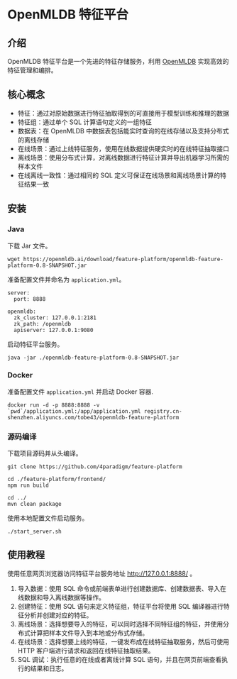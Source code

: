 # OpenMLDB 特征平台

## 介绍

OpenMLDB 特征平台是一个先进的特征存储服务，利用 [OpenMLDB](https://github.com/4paradigm/OpenMLDB) 实现高效的特征管理和编排。

## 核心概念

* 特征：通过对原始数据进行特征抽取得到的可直接用于模型训练和推理的数据
* 特征组：通过单个 SQL 计算语句定义的一组特征
* 数据表：在 OpenMLDB 中数据表包括能实时查询的在线存储以及支持分布式的离线存储
* 在线场景：通过上线特征服务，使用在线数据提供硬实时的在线特征抽取接口
* 离线场景：使用分布式计算，对离线数据进行特征计算并导出机器学习所需的样本文件
* 在线离线一致性：通过相同的 SQL 定义可保证在线场景和离线场景计算的特征结果一致

## 安装

### Java

下载 Jar 文件。

```
wget https://openmldb.ai/download/feature-platform/openmldb-feature-platform-0.8-SNAPSHOT.jar
```

准备配置文件并命名为 `application.yml`。

```
server:
  port: 8888
 
openmldb:
  zk_cluster: 127.0.0.1:2181
  zk_path: /openmldb
  apiserver: 127.0.0.1:9080
```

启动特征平台服务。

```
java -jar ./openmldb-feature-platform-0.8-SNAPSHOT.jar
```

### Docker

准备配置文件 `application.yml` 并启动 Docker 容器.

```
docker run -d -p 8888:8888 -v `pwd`/application.yml:/app/application.yml registry.cn-shenzhen.aliyuncs.com/tobe43/openmldb-feature-platform
```

### 源码编译

下载项目源码并从头编译。

```
git clone https://github.com/4paradigm/feature-platform

cd ./feature-platform/frontend/
npm run build

cd ../
mvn clean package
```

使用本地配置文件启动服务。

```
./start_server.sh
```

## 使用教程

使用任意网页浏览器访问特征平台服务地址 http://127.0.0.1:8888/ 。

1. 导入数据：使用 SQL 命令或前端表单进行创建数据库、创建数据表、导入在线数据和导入离线数据等操作。
2. 创建特征：使用 SQL 语句来定义特征组，特征平台将使用 SQL 编译器进行特征分析并创建对应的特征。
3. 离线场景：选择想要导入的特征，可以同时选择不同特征组的特征，并使用分布式计算把样本文件导入到本地或分布式存储。
3. 在线场景：选择想要上线的特征，一键发布成在线特征抽取服务，然后可使用 HTTP 客户端进行请求和返回在线特征抽取结果。
4. SQL 调试：执行任意的在线或者离线计算 SQL 语句，并且在网页前端查看执行的结果和日志。